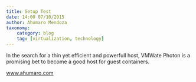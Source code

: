 ```yaml
---
title: Setup Test
date: 14:00 07/10/2015
author: Ahumaro Mendoza
taxonomy:
    category: blog
    tag: [virtualization, technology]
---
```


In the search for a thin yet efficient and powerfull host, VMWate Photon is a promising bet to become a good host for guest containers.

<div itemscope itemtype="http://schema.org/Article" style="display:none;">
<h1 itemprop="headline">Esto es el titulo. Esto es el titulo.</h1>
<img itemprop="image" src="http://www.ahumaro.com:81/Articles/002-photon/unsplash_photon.png" />
<div itemprop="description">Contenido... Contenido... Contenido... Contenido... Contenido... Contenido... Contenido... Contenido... Contenido... Contenido... Contenido... Contenido... </div>
<div itemprop="datePublished">2015-07-10</div>
</div>
<script src="https://apis.google.com/js/platform.js" async defer></script>
<div class="g-plusone" data-href="http://www.ahumaro.com:81/Articles/test"></div>
<div class="g-plus" data-action="share" data-height="24" data-href="http://www.ahumaro.com:81/Articles/test"></div>


www.ahumaro.com